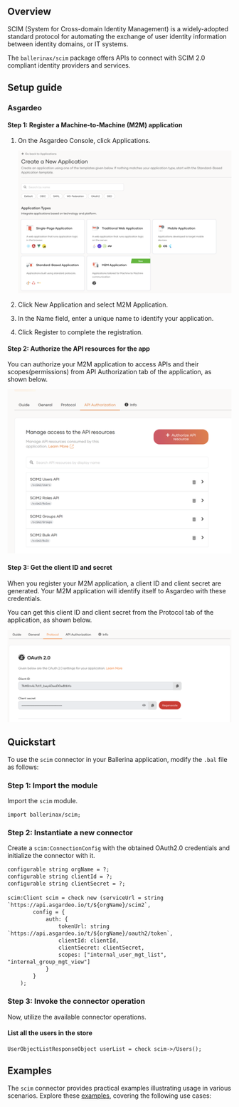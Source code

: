 ## Overview

SCIM (System for Cross-domain Identity Management) is a widely-adopted standard protocol for automating the exchange of user identity information between identity domains, or IT systems.

The `ballerinax/scim` package offers APIs to connect with SCIM 2.0 compliant identity providers and services.

## Setup guide

### Asgardeo

#### Step 1: Register a Machine-to-Machine (M2M) application

1. On the Asgardeo Console, click Applications.

    ![Select App](https://raw.githubusercontent.com/ballerina-platform/module-ballerinax-scim/main/docs/setup/resources/1-select-app-type.png)

2. Click New Application and select M2M Application.

3. In the Name field, enter a unique name to identify your application.

4. Click Register to complete the registration.


#### Step 2: Authorize the API resources for the app

You can authorize your M2M application to access APIs and their scopes(permissions) from API Authorization tab of the application, as shown below.

![Authorize APIS](https://raw.githubusercontent.com/ballerina-platform/module-ballerinax-scim/main/docs/setup/resources/2-authorize-apis.png)

#### Step 3: Get the client ID and secret

When you register your M2M application, a client ID and client secret are generated. Your M2M application will identify itself to Asgardeo with these credentials.

You can get this client ID and client secret from the Protocol tab of the application, as shown below.

![Client Id and Secret](https://raw.githubusercontent.com/ballerina-platform/module-ballerinax-scim/main/docs/setup/resources/3-client-id-secret-m2m.png)

## Quickstart

To use the `scim` connector in your Ballerina application, modify the `.bal` file as follows:

### Step 1: Import the module

Import the `scim` module.

```ballerina
import ballerinax/scim;
```

### Step 2: Instantiate a new connector

Create a `scim:ConnectionConfig` with the obtained OAuth2.0 credentials and initialize the connector with it.

```ballerina
configurable string orgName = ?;
configurable string clientId = ?;
configurable string clientSecret = ?;

scim:Client scim = check new (serviceUrl = string `https://api.asgardeo.io/t/${orgName}/scim2`,
        config = {
            auth: {
                tokenUrl: string `https://api.asgardeo.io/t/${orgName}/oauth2/token`,
                clientId: clientId,
                clientSecret: clientSecret,
                scopes: ["internal_user_mgt_list", "internal_group_mgt_view"]
            }
        }
    );
```

### Step 3: Invoke the connector operation

Now, utilize the available connector operations.

#### List all the users in the store

```ballerina
UserObjectListResponseObject userList = check scim->/Users();
```

## Examples

The `scim` connector provides practical examples illustrating usage in various scenarios. Explore these [examples](https://github.com/module-ballerinax-scim/tree/main/examples/), covering the following use cases:

[//]: # (TODO: Add examples)
